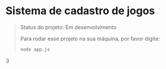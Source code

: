<h1>Sistema de cadastro de jogos</h1>

> Status do projeto: Em desenvolvimento
>
> Para rodar esse projeto na sua máquina, por favor digite:
>
> ```
> node app.js
> ```

:)
